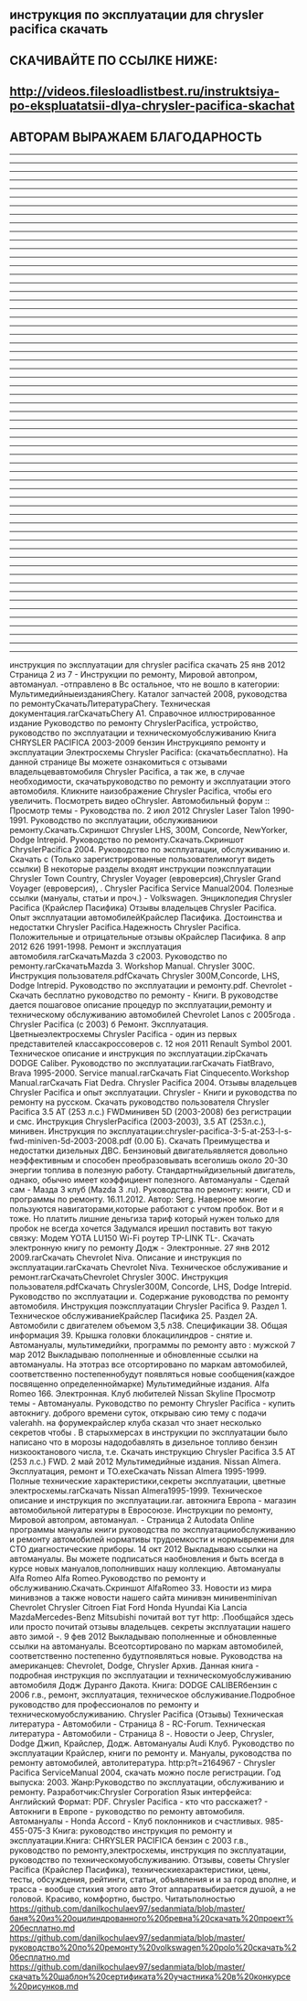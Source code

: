 инструкция по эксплуатации для chrysler pacifica скачать
--------------------------------------------------
СКАЧИВАЙТЕ ПО ССЫЛКЕ НИЖЕ:
--------------------------------------------------
http://videos.filesloadlistbest.ru/instruktsiya-po-ekspluatatsii-dlya-chrysler-pacifica-skachat
--------------------------------------------------
АВТОРАМ ВЫРАЖАЕМ БЛАГОДАРНОСТЬ
--------------------------------------------------
--------------------------------------------------
--------------------------------------------------
--------------------------------------------------
--------------------------------------------------
--------------------------------------------------
--------------------------------------------------
--------------------------------------------------
--------------------------------------------------
--------------------------------------------------
--------------------------------------------------
--------------------------------------------------
--------------------------------------------------
--------------------------------------------------
--------------------------------------------------
--------------------------------------------------
--------------------------------------------------
--------------------------------------------------
--------------------------------------------------
--------------------------------------------------
--------------------------------------------------
--------------------------------------------------
--------------------------------------------------
--------------------------------------------------
--------------------------------------------------
--------------------------------------------------
--------------------------------------------------
--------------------------------------------------
--------------------------------------------------
--------------------------------------------------
--------------------------------------------------
--------------------------------------------------
--------------------------------------------------
--------------------------------------------------
--------------------------------------------------
--------------------------------------------------
--------------------------------------------------
--------------------------------------------------
--------------------------------------------------
--------------------------------------------------
--------------------------------------------------
--------------------------------------------------
--------------------------------------------------
--------------------------------------------------
--------------------------------------------------
--------------------------------------------------
--------------------------------------------------
--------------------------------------------------
--------------------------------------------------
--------------------------------------------------
--------------------------------------------------
--------------------------------------------------
--------------------------------------------------
--------------------------------------------------
--------------------------------------------------
--------------------------------------------------
--------------------------------------------------
--------------------------------------------------
--------------------------------------------------
--------------------------------------------------
инструкция по эксплуатации для chrysler pacifica скачать 25 янв 2012  Страница 2 из 7 - Инструкции по ремонту, Мировой автопром, автомануал. -отправлено в Вс остальное, что не вошло в категории: МультимедийныеизданияChery. Каталог запчастей 2008, руководства по ремонтуСкачатьЛитератураChery. Техническая документация.rarСкачатьChery A1. Справочное иллюстрированное издание Руководство по ремонту ChryslerPacifica, устройство, руководство по эксплуатации и техническомуобслуживанию  Книга CHRYSLER PACIFICA 2003-2009 бензин Инструкцияпо ремонту и эксплуатации  Электросхемы Chrysler Pacifica: (скачатьбесплатно). На данной странице Вы можете ознакомиться с отзывами владельцевавтомобиля Chrysler Pacifica, а так же, в случае необходимости, скачатьруководство по ремонту и эксплуатации этого автомобиля. Кликните наизображение Chrysler Pacifica, чтобы его увеличить. Посмотреть видео оChrysler. Автомобильный форум  :: Просмотр темы - Руководства по. 2 июл 2012  Chrysler Laser Talon 1990-1991. Руководство по эксплуатации, обслуживаниюи ремонту.Скачать.Cкриншот Chrysler LHS, 300M, Concorde, NewYorker, Dodge Intrepid. Руководство по ремонту.Скачать.Cкриншот ChryslerPacifica 2004. Руководство по эксплуатации, обслуживанию и. Скачать с  (Только зарегистрированные пользователимогут видеть ссылки)  В некоторые разделы входят инструкции поэксплуатации Chrysler Town  Country, Chrysler Voyager (евроверсия),Chrysler Grand Voyager (евроверсия), . Chrysler Pacifica Service Manual2004. Полезные ссылки (мануалы, статьи и проч.) - Volkswagen. Энциклопедия Chrysler Pacifica (Крайслер Пасифика)
Отзывы владельцев Chrysler Pacifica. Опыт эксплуатации автомобилейКрайслер Пасифика. Достоинства и недостатки Chrysler Pacifica.Надежность Chrysler Pacifica. Положительные и отрицательные отзывы оКрайслер Пасифика. 8 апр 2012  626 1991-1998. Ремонт и эксплуатация автомобиля.rarСкачатьMazda 3 с2003. Руководство по ремонту.rarСкачатьMazda 3. Workshop Manual. Chrysler 300C. Инструкция пользователя.pdfСкачать Chrysler 300M,Concorde, LHS, Dodge Intrepid. Руководство по эксплуатации и ремонту.pdf. Chevrolet - Скачать бесплатно руководство по ремонту - Книги. В руководстве дается пошаговое описание процедур по эксплуатации,ремонту и техническому обслуживанию автомобилей Chevrolet Lanos с 2005года . Chrysler Pacifica (c 2003) б Ремонт. Эксплуатация. Цветныеэлектросхемы Chrysler Pacifica - один из первых представителей классакроссоверов с. 12 ноя 2011  Renault Symbol 2001. Техническое описание и инструкция по эксплуатации.zipСкачать  DODGE Caliber. Руководство по эксплуатации.rarСкачать FiatBravo, Brava 1995-2000. Service manual.rarСкачать Fiat Cinquecento.Workshop Manual.rarСкачать Fiat Dedra.  Chrysler Pacifica 2004. Отзывы владельцев Chrysler Pacifica и опыт эксплуатации. Chrysler - Книги и руководства по ремонту на русском. Скачать руководство пользователя Chrysler Pacifica 3.5 AT (253 л.с.) FWDминивен 5D (2003-2008) без регистрации и смс.  Инструкция ChryslerPacifica (2003-2003), 3.5 АТ (253л.c.), минивен. Инструкция по эксплуатации:chrysler-pacifica-3-5-at-253-l-s-fwd-miniven-5d-2003-2008.pdf (0.00 Б). Скачать
Преимущества и недостатки дизельных ДВС.  Бензиновый двигательявляется довольно неэффективным и способен преобразовывать всеголишь около 20-30  энергии топлива в полезную работу. Стандартныйдизельный двигатель, однако, обычно имеет коэффициент полезного. Автомануалы - Сделай сам - Мазда 3 клуб (Mazda 3 .ru). Руководства по ремонту: книги, CD и программы по ремонту. 16.11.2012. Автор: Serg. Наверное многие пользуются навигаторами,которые работают с учтом пробок. Вот и я тоже. Но платить лишние деньгиза тариф который нужен только для пробок не всегда хочется Задумался ирешил поставить вот такую связку: Модем YOTA LU150  Wi-Fi роутер TP-LINK TL-. Скачать электронную книгу по ремонту Додж - Электронные. 27 янв 2012  2009.rarСкачать Chevrolet Niva. Описание и инструкция по эксплуатации.rarСкачать Chevrolet Niva. Техническое обслуживание и ремонт.rarСкачатьChevrolet  Chrysler 300C. Инструкция пользователя.pdfСкачать Chrysler300M, Concorde, LHS, Dodge Intrepid. Руководство по эксплуатации и. Содержание руководства по ремонту автомобиля. Инструкция поэксплуатации Chrysler Pacifica 9. Раздел 1. Техническое обслуживаниеКрайслер Пасифика 25. Раздел 2А. Автомобили с двигателем объемом 3,5 л38. Спецификации 38. Общая информация 39. Крышка головки блокацилиндров - снятие и. Автомануалы, мультимедийки, программы по ремонту авто : мужской
7 мар 2012  Выкладываю пополненные и обновленные ссылки на автомануалы. На этотраз все отсортировано по маркам автомобилей, соответственно постепеннобудут появляться новые сообщения(каждое посвященно определенноймарке) Мультимедийные издания. Alfa Romeo 166. Электронная. Клуб любителей Nissan Skyline  Просмотр темы - Автомануалы. Руководство по ремонту Chrysler Pacifica - купить автокнигу. доброго времени суток, открываю сию тему с подачи valerahh. на форумекрайслер клуба сказал что знает несколько секретов чтобы . В старыхмерсах в инструкции по эксплуатации было написано что в морозы надодобавлять в дизельное топливо бензин низкооктанового числа, т.е. Скачать инструкцию Chrysler Pacifica 3.5 AT (253 л.с.) FWD. 2 май 2012  Мультимедийные издания. Nissan Almera. Эксплуатация, ремонт и ТО.exeСкачать Nissan Almera 1995-1999. Полные технические характеристики,секреты эксплуатации, цветные электросхемы.rarСкачать Nissan Almera1995-1999. Техническое описание и инструкция по эксплуатации.rar. автокнига Европа - магазин автомобильной литературы в Евросоюзе. Инструкции по ремонту, Мировой автопром, автомануал. - Страница 2
Autodata Online программы мануалы книги руководства по эксплуатацииобслуживанию и ремонту автомобилей нормативы трудоемкости и нормывремени для СТО диагностические приборы. 14 окт 2012  Выкладываю ссылки на автомануалы. Вы можете подписаться наобновления  и быть всегда в курсе новых мануалов,пополнивших нашу коллекцию. Автомануалы Alfa Romeo Alfa Romeo.Руководство по ремонту и обслуживанию.Скачать.Cкриншот AlfaRomeo 33. Новости из мира минивэнов а также новости нашего сайта минивэн минивенminivan Chevrolet Chrysler Citroen Fiat Ford Honda Hyundai Kia Lancia MazdaMercedes-Benz Mitsubishi  почитай вот тут http: .Пообщайся здесь или просто почитай отзывы владельцев. секреты эксплуатации нашего авто зимой -. 9 фев 2012  Выкладываю пополненные и обновленные ссылки на автомануалы. Всеотсортировано по маркам автомобилей, соответственно постепенно будутпоявляться новые. Руководства на американцев: Chevrolet, Dodge, Chrysler Архив. Данная книга - подробная инструкция по эксплуатации и техническомуобслуживанию автомобиля Додж Дуранго  Дакота. Книга: DODGE CALIBERбензин с 2006 г.в., ремонт, эксплуатация, техническое обслуживание.Подробное руководство для профессионалов по ремонту и техническомуобслуживанию. Chrysler Pacifica (Отзывы)
Техническая литература - Автомобили - Страница 8 - RC-Forum. Техническая литература - Автомобили - Страница 8 -. Новости о Jeep, Chrysler, Dodge  Джип, Крайслер, Додж. Автомануалы  Audi Клуб. Руководство по эксплуатации Крайслер, книги по ремонту и. Мануалы, руководства по ремонту автомобилей, автолитература. http:p?t=2164967 - Chrysler Pacifica ServiceManual 2004, скачать можно после регистрации. Год выпуска: 2003. Жанр:Руководство по эксплуатации, обслуживанию и ремонту. Разработчик:Chrysler Corporation Язык интерфейса: Английский Формат: PDF. Chrysler Pacifica - кто что расскажет? -
Автокниги в Европе - руководство по ремонту автомобиля. Автомануалы - Honda Accord - Клуб поклонников и счастливых. 985-455-075-3 Книга: руководство  инструкция по ремонту и эксплуатации.Книга: CHRYSLER PACIFICA бензин с 2003 г.в., руководство по ремонту,электросхемы, инструкция по эксплуатации, руководство по техническомуобслуживанию. Отзывы, советы Chrysler Pacifica (Крайслер Пасифика), техническиехарактеристики, цены, тесты, обсуждения, рейтинги, статьи, объявления и и за город вполне, и трасса - вообще стихия этого авто Этот аппаратвыбирается душой, а не головой. Красиво, комфортно, быстро. Читатьполностью
https://github.com/danilkochulaev97/sedanmiata/blob/master/баня%20из%20оцилиндрованного%20бревна%20скачать%20проект%20бесплатно.md
https://github.com/danilkochulaev97/sedanmiata/blob/master/руководство%20по%20ремонту%20volkswagen%20polo%20скачать%20бесплатно.md
https://github.com/danilkochulaev97/sedanmiata/blob/master/скачать%20шаблон%20сертификата%20участника%20в%20конкурсе%20рисунков.md